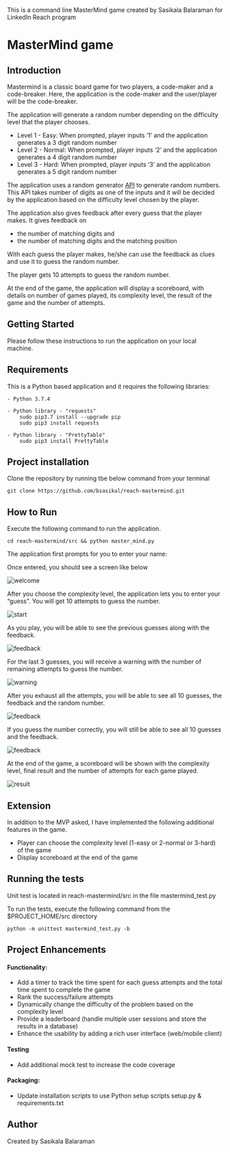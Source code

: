 This is a command line MasterMind game created by Sasikala Balaraman for LinkedIn Reach program

# MasterMind game

## Introduction

Mastermind is a classic board game for two players, a code-maker and a code-breaker. Here, the application is the code-maker and the user/player will be the code-breaker. 

The application will generate a random number depending on the difficulty level that the player chooses.
- Level 1 - Easy: When prompted, player inputs ‘1’ and the application generates a 3 digit random number
- Level 2 - Normal: When prompted, player inputs ‘2’ and the application generates a 4 digit random number
- Level 3 - Hard: When prompted, player inputs ‘3’ and the application generates a 5 digit random number

The application uses a random generator [API](https://www.random.org/clients/http/api/) to generate random numbers. This API takes number of digits as one of the inputs and it will be decided by the application based on the difficulty level chosen by the player.

The application also gives feedback after every guess that the player makes. It gives feedback on 
- the number of matching digits and 
- the number of matching digits and the matching position

With each guess the player makes, he/she can use the feedback as clues and use it to guess the random number.

The player gets 10 attempts to guess the random number.

At the end of the game, the application will display a scoreboard, with details on number of games played, its complexity level, the result of the game and the number of attempts.

## Getting Started

Please follow these instructions to run the application on your local machine.

## Requirements

This is a Python based application and it requires the following libraries:
```
- Python 3.7.4

- Python library - "requests"
	sudo pip3.7 install --upgrade pip
	sudo pip3 install requests

- Python library - "PrettyTable"
	sudo pip3 install PrettyTable
```

## Project installation

Clone the repository by running tbe below command from your terminal

```
git clone https://github.com/bsasikal/reach-mastermind.git
```

## How to Run
	
Execute the following command to run the application.

```
cd reach-mastermind/src && python master_mind.py
```

The application first prompts for you to enter your name:

Once entered, you should see a screen like below

![welcome](./images/welcome.png?raw=true)

After you choose the complexity level, the application lets you to enter your “guess”. You will get 10 attempts to guess the number.

![start](./images/start.png?raw=true)

As you play, you will be able to see the previous guesses along with the feedback.

![feedback](./images/feedback1.png?raw=true)

For the last 3 guesses, you will receive a warning with the number of remaining attempts to guess the number.

![warning](./images/warning.png?raw=true)

After you exhaust all the attempts, you will be able to see all 10 guesses, the feedback and the random number.

![feedback](./images/feedback2.png?raw=true)

If you guess the number correctly, you will still be able to see all 10 guesses and the feedback.

![feedback](./images/feedback3.png?raw=true)

At the end of the game, a scoreboard will be shown with the complexity level, final result and the number of attempts for each game played.

![result](./images/result.png?raw=true)

## Extension
In addition to the MVP asked, I have implemented the following additional features in the game.

- Player can choose the complexity level (1-easy or 2-normal or 3-hard) of the game
- Display scoreboard at the end of the game

## Running the tests
Unit test is located in reach-mastermind/src in the file mastermind_test.py

To run the tests, execute the following command from the $PROJECT_HOME/src directory

```
python -m unittest mastermind_test.py -b
```

## Project Enhancements

#### Functionality:
- Add a timer to track the time spent for each guess attempts and the total time spent to complete the game
- Rank the success/failure attempts 
- Dynamically change the difficulty of the problem based on the complexity level
- Provide a leaderboard (handle multiple user sessions and store the results in a database)
- Enhance the usability by adding a rich user interface (web/mobile client)

#### Testing
- Add additional mock test to increase the code coverage

#### Packaging:
- Update installation scripts to use Python setup scripts setup.py & requirements.txt


## Author
Created by Sasikala Balaraman






